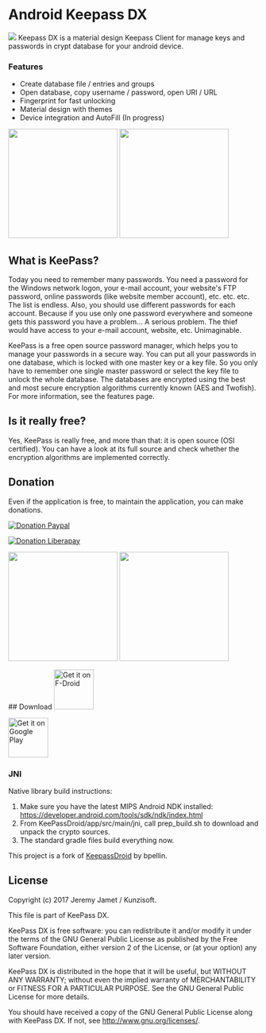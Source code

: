# Android Keepass DX

<img src="https://raw.githubusercontent.com/Kunzisoft/KeePassDX/master/art/logo.png"> Keepass DX is a material design Keepass Client for manage keys and passwords in crypt database for your android device.

### Features

- Create database file / entries and groups
- Open database, copy username / password, open URI / URL
- Fingerprint for fast unlocking
- Material design with themes
- Device integration and AutoFill (In progress)

<img src="https://raw.githubusercontent.com/Kunzisoft/KeePassDX/master/art/screen0.jpg" width="220">
<img src="https://raw.githubusercontent.com/Kunzisoft/KeePassDX/master/art/screen2.jpg" width="220">

## What is KeePass?

Today you need to remember many passwords. You need a password for the Windows network logon, your e-mail account, your website's FTP password, online passwords (like website member account), etc. etc. etc. The list is endless. Also, you should use different passwords for each account. Because if you use only one password everywhere and someone gets this password you have a problem... A serious problem. The thief would have access to your e-mail account, website, etc. Unimaginable.

KeePass is a free open source password manager, which helps you to manage your passwords in a secure way. You can put all your passwords in one database, which is locked with one master key or a key file. So you only have to remember one single master password or select the key file to unlock the whole database. The databases are encrypted using the best and most secure encryption algorithms currently known (AES and Twofish). For more information, see the features page. 

## Is it really free?

Yes, KeePass is really free, and more than that: it is open source (OSI certified). You can have a look at its full source and check whether the encryption algorithms are implemented correctly.

## Donation

Even if the application is free, to maintain the application, you can make donations.

[![Donation Paypal](https://4.bp.blogspot.com/-ncaIbUGaHOk/WfhaThYUPGI/AAAAAAAAAVQ/_HidNgdB1q4DaC24ujaKNzH64KUUJiQewCLcBGAs/s1600/pay-with-paypal.png)](https://www.paypal.com/cgi-bin/webscr?cmd=_s-xclick&hosted_button_id=KM6QMDAXZM3UU "Kunzisoft Paypal Donation")

[![Donation Liberapay](https://liberapay.com/assets/widgets/donate.svg)](https://liberapay.com/Kunzisoft/donate "Kunzisoft Liberapay Donation")

<img src="https://raw.githubusercontent.com/Kunzisoft/KeePassDX/master/art/screen4.jpg" width="220">
<img src="https://raw.githubusercontent.com/Kunzisoft/KeePassDX/master/art/screen5.jpg" width="220">

## Download
[<img src="https://f-droid.org/badge/get-it-on.png"
      alt="Get it on F-Droid"
      height="80">](https://f-droid.org/en/packages/com.kunzisoft.keepass.libre/)

[<img src="https://play.google.com/intl/en_us/badges/images/generic/en_badge_web_generic.png"
      alt="Get it on Google Play"
	height="80">](https://play.google.com/store/apps/details?id=com.kunzisoft.keepass.free)

### JNI

Native library build instructions:
1. Make sure you have the latest MIPS Android NDK installed: 
   https://developer.android.com/tools/sdk/ndk/index.html
2. From KeePassDroid/app/src/main/jni, call prep_build.sh to download and unpack the crypto sources.
3. The standard gradle files build everything now.

This project is a fork of [KeepassDroid](https://github.com/bpellin/keepassdroid) by bpellin.

## License

 Copyright (c) 2017 Jeremy Jamet / Kunzisoft.

 This file is part of KeePass DX.

  KeePass DX is free software: you can redistribute it and/or modify
  it under the terms of the GNU General Public License as published by
  the Free Software Foundation, either version 2 of the License, or
  (at your option) any later version.

  KeePass DX is distributed in the hope that it will be useful,
  but WITHOUT ANY WARRANTY; without even the implied warranty of
  MERCHANTABILITY or FITNESS FOR A PARTICULAR PURPOSE.  See the
  GNU General Public License for more details.

  You should have received a copy of the GNU General Public License
  along with KeePass DX.  If not, see <http://www.gnu.org/licenses/>.
